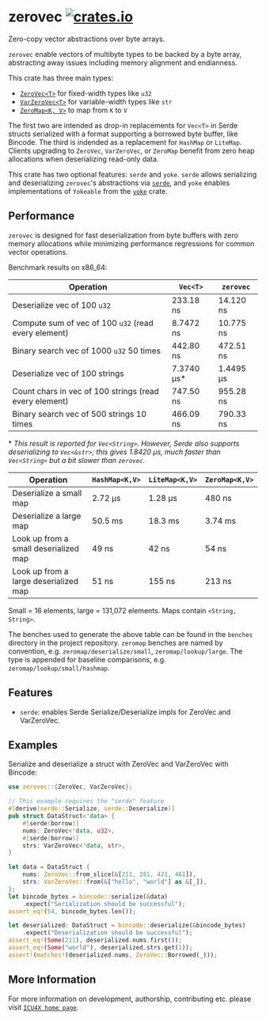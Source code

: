 # zerovec [![crates.io](http://meritbadge.herokuapp.com/zerovec)](https://crates.io/crates/zerovec)

Zero-copy vector abstractions over byte arrays.

`zerovec` enable vectors of multibyte types to be backed by a byte array, abstracting away
issues including memory alignment and endianness.

This crate has three main types:

- [`ZeroVec<T>`](ZeroVec) for fixed-width types like `u32`
- [`VarZeroVec<T>`](VarZeroVec) for variable-width types like `str`
- [`ZeroMap<K, V>`](ZeroMap) to map from `K` to `V`

The first two are intended as drop-in replacements for `Vec<T>` in Serde structs serialized
with a format supporting a borrowed byte buffer, like Bincode. The third is indended as a
replacement for `HashMap` or `LiteMap`. Clients upgrading to `ZeroVec`, `VarZeroVec`, or
`ZeroMap` benefit from zero heap allocations when deserializing read-only data.

This crate has two optional features: `serde` and `yoke`. `serde` allows serializing and deserializing
`zerovec`'s abstractions via [`serde`](https://docs.rs/serde), and `yoke` enables implementations of `Yokeable`
from the [`yoke`](https://docs.rs/yoke/) crate.

## Performance

`zerovec` is designed for fast deserialization from byte buffers with zero memory allocations
while minimizing performance regressions for common vector operations.

Benchmark results on x86_64:

| Operation | `Vec<T>` | `zerovec` |
|---|---|---|
| Deserialize vec of 100 `u32` | 233.18 ns | 14.120 ns |
| Compute sum of vec of 100 `u32` (read every element) | 8.7472 ns | 10.775 ns |
| Binary search vec of 1000 `u32` 50 times | 442.80 ns | 472.51 ns |
| Deserialize vec of 100 strings | 7.3740 μs\* | 1.4495 μs |
| Count chars in vec of 100 strings (read every element) | 747.50 ns | 955.28 ns |
| Binary search vec of 500 strings 10 times | 466.09 ns | 790.33 ns |

\* *This result is reported for `Vec<String>`. However, Serde also supports deserializing to `Vec<&str>`; this gives 1.8420 μs, much faster than `Vec<String>` but a bit slower than `zerovec`.*

| Operation | `HashMap<K,V>`  | `LiteMap<K,V>` | `ZeroMap<K,V>` |
|---|---|---|---|
| Deserialize a small map | 2.72 μs | 1.28 μs | 480 ns |
| Deserialize a large map | 50.5 ms | 18.3 ms | 3.74 ms |
| Look up from a small deserialized map | 49 ns | 42 ns | 54 ns |
| Look up from a large deserialized map | 51 ns | 155 ns | 213 ns |

Small = 16 elements, large = 131,072 elements. Maps contain `<String, String>`.

The benches used to generate the above table can be found in the `benches` directory in the project repository.
`zeromap` benches are named by convention, e.g. `zeromap/deserialize/small`, `zeromap/lookup/large`. The type
is appended for baseline comparisons, e.g. `zeromap/lookup/small/hashmap`.

## Features

- `serde`: enables Serde Serialize/Deserialize impls for ZeroVec and VarZeroVec.

## Examples

Serialize and deserialize a struct with ZeroVec and VarZeroVec with Bincode:

```rust
use zerovec::{ZeroVec, VarZeroVec};

// This example requires the "serde" feature
#[derive(serde::Serialize, serde::Deserialize)]
pub struct DataStruct<'data> {
    #[serde(borrow)]
    nums: ZeroVec<'data, u32>,
    #[serde(borrow)]
    strs: VarZeroVec<'data, str>,
}

let data = DataStruct {
    nums: ZeroVec::from_slice(&[211, 281, 421, 461]),
    strs: VarZeroVec::from(&["hello", "world"] as &[_]),
};
let bincode_bytes = bincode::serialize(&data)
    .expect("Serialization should be successful");
assert_eq!(54, bincode_bytes.len());

let deserialized: DataStruct = bincode::deserialize(&bincode_bytes)
    .expect("Deserialization should be successful");
assert_eq!(Some(211), deserialized.nums.first());
assert_eq!(Some("world"), deserialized.strs.get(1));
assert!(matches!(deserialized.nums, ZeroVec::Borrowed(_)));
```

## More Information

For more information on development, authorship, contributing etc. please visit [`ICU4X home page`](https://github.com/unicode-org/icu4x).
